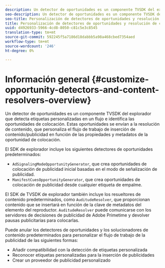 ```yaml
---
description: Un detector de oportunidades es un componente TVSDK del explorador que detecta etiquetas personalizadas en un flujo e identifica las oportunidades de colocación. Estas oportunidades se envían a la resolución de contenido, que personaliza el flujo de trabajo de inserción de contenido/publicidad en función de las propiedades y metadatos de la oportunidad de colocación.
seo-description: Un detector de oportunidades es un componente TVSDK del explorador que detecta etiquetas personalizadas en un flujo e identifica las oportunidades de colocación. Estas oportunidades se envían a la resolución de contenido, que personaliza el flujo de trabajo de inserción de contenido/publicidad en función de las propiedades y metadatos de la oportunidad de colocación.
seo-title: Personalización de detectores de oportunidades y resolución de contenido
title: Personalización de detectores de oportunidades y resolución de contenido
uuid: d4926933-5966-4cd8-8050-c81c5e3c8545
translation-type: tm+mt
source-git-commit: 592245f5a7186d18dabbb5a98a468cbed7354aed
workflow-type: tm+mt
source-wordcount: '246'
ht-degree: 0%

---
```



# Información general {#customize-opportunity-detectors-and-content-resolvers-overview}

Un detector de oportunidades es un componente TVSDK del explorador que detecta etiquetas personalizadas en un flujo e identifica las oportunidades de colocación. Estas oportunidades se envían a la resolución de contenido, que personaliza el flujo de trabajo de inserción de contenido/publicidad en función de las propiedades y metadatos de la oportunidad de colocación.

El SDK de explorador incluye los siguientes detectores de oportunidades predeterminados:

* `AdSignalingModeOpportunityGenerator`, que crea oportunidades de colocación de publicidad inicial basadas en el modo de señalización de publicidad.
* `ManifestCuesOpportunityGenerator`, que crea oportunidades de colocación de publicidad desde cualquier etiqueta de empalme.

El SDK de TVSDK de explorador también incluye los resueltores de contenido predeterminados, como `AuditudeResolver`, que proporcionan contenido que se insertará en función de la clave de metadatos del elemento del reproductor. `AuditudeResolver` puede comunicarse con los servidores de decisiones de publicidad de Adobe Primetime y devolver pausas publicitarias para colocarlas.

Puede anular los detectores de oportunidades y los solucionadores de contenido predeterminados para personalizar el flujo de trabajo de la publicidad de las siguientes formas:

* Añadir compatibilidad con la detección de etiquetas personalizada
* Reconocer etiquetas personalizadas para la inserción de publicidades
* Crear un proveedor de publicidad personalizado

